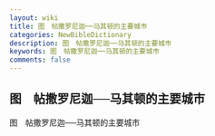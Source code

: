 ```yaml
---
layout: wiki
title: 图　帖撒罗尼迦──马其顿的主要城巿
categories: NewBibleDictionary
description: 图　帖撒罗尼迦──马其顿的主要城巿
keywords: 图　帖撒罗尼迦──马其顿的主要城巿
comments: false
---
```


## 图　帖撒罗尼迦──马其顿的主要城巿



图　帖撒罗尼迦──马其顿的主要城巿







